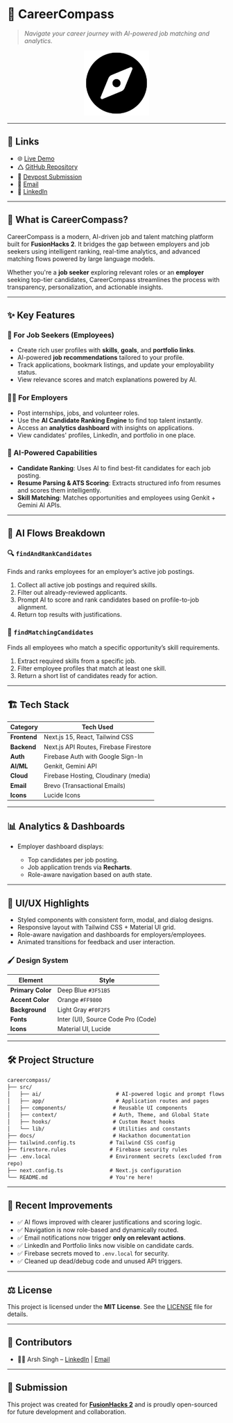 # 🧽 CareerCompass

> *Navigate your career journey with AI-powered job matching and analytics.*

<p align="center">
  <img src="docs/logo.png" alt="CareerCompass Logo" width="150" />
</p>

---

## 🔗 Links

* 🌐 [Live Demo](https://careercompassai.vercel.app/)
* 🛆 [GitHub Repository](https://github.com/arsh342/careercompass)
* 🧠 [Devpost Submission](https://devpost.com/software/careercompass-8sa5kg)
* 📧 [Email](mailto:arsth134@gmail.com)
* 💼 [LinkedIn](https://www.linkedin.com/in/arshsingh342/)

---

## 🧠 What is CareerCompass?

CareerCompass is a modern, AI-driven job and talent matching platform built for **FusionHacks 2**. It bridges the gap between employers and job seekers using intelligent ranking, real-time analytics, and advanced matching flows powered by large language models.

Whether you're a **job seeker** exploring relevant roles or an **employer** seeking top-tier candidates, CareerCompass streamlines the process with transparency, personalization, and actionable insights.

---

## ✨ Key Features

### 🚀 For Job Seekers (Employees)

* Create rich user profiles with **skills**, **goals**, and **portfolio links**.
* AI-powered **job recommendations** tailored to your profile.
* Track applications, bookmark listings, and update your employability status.
* View relevance scores and match explanations powered by AI.

### 🧑‍💼 For Employers

* Post internships, jobs, and volunteer roles.
* Use the **AI Candidate Ranking Engine** to find top talent instantly.
* Access an **analytics dashboard** with insights on applications.
* View candidates' profiles, LinkedIn, and portfolio in one place.

### 🧠 AI-Powered Capabilities

* **Candidate Ranking**: Uses AI to find best-fit candidates for each job posting.
* **Resume Parsing & ATS Scoring**: Extracts structured info from resumes and scores them intelligently.
* **Skill Matching**: Matches opportunities and employees using Genkit + Gemini AI APIs.

---

## 🔄 AI Flows Breakdown

### 🔍 `findAndRankCandidates`

Finds and ranks employees for an employer’s active job postings.

1. Collect all active job postings and required skills.
2. Filter out already-reviewed applicants.
3. Prompt AI to score and rank candidates based on profile-to-job alignment.
4. Return top results with justifications.

### 🎯 `findMatchingCandidates`

Finds all employees who match a specific opportunity’s skill requirements.

1. Extract required skills from a specific job.
2. Filter employee profiles that match at least one skill.
3. Return a short list of candidates ready for action.

---

## 🏗️ Tech Stack

| Category     | Tech Used                              |
| ------------ | -------------------------------------- |
| **Frontend** | Next.js 15, React, Tailwind CSS        |
| **Backend**  | Next.js API Routes, Firebase Firestore |
| **Auth**     | Firebase Auth with Google Sign-In      |
| **AI/ML**    | Genkit, Gemini API                     |
| **Cloud**    | Firebase Hosting, Cloudinary (media)   |
| **Email**    | Brevo (Transactional Emails)           |
| **Icons**    | Lucide Icons                           |

---

## 📊 Analytics & Dashboards

* Employer dashboard displays:

  * Top candidates per job posting.
  * Job application trends via **Recharts**.
  * Role-aware navigation based on auth state.

---

## 🎨 UI/UX Highlights

* Styled components with consistent form, modal, and dialog designs.
* Responsive layout with Tailwind CSS + Material UI grid.
* Role-aware navigation and dashboards for employers/employees.
* Animated transitions for feedback and user interaction.

### 🖌️ Design System

| Element           | Style                              |
| ----------------- | ---------------------------------- |
| **Primary Color** | Deep Blue `#3F51B5`                |
| **Accent Color**  | Orange `#FF9800`                   |
| **Background**    | Light Gray `#F0F2F5`               |
| **Fonts**         | Inter (UI), Source Code Pro (Code) |
| **Icons**         | Material UI, Lucide                |

---

## 🛠️ Project Structure

```
careercompass/
├── src/
│   ├── ai/                        # AI-powered logic and prompt flows
│   ├── app/                       # Application routes and pages
│   ├── components/               # Reusable UI components
│   ├── context/                  # Auth, Theme, and Global State
│   ├── hooks/                    # Custom React hooks
│   └── lib/                      # Utilities and constants
├── docs/                         # Hackathon documentation
├── tailwind.config.ts           # Tailwind CSS config
├── firestore.rules              # Firebase security rules
├── .env.local                   # Environment secrets (excluded from repo)
├── next.config.ts               # Next.js configuration
└── README.md                    # You're here!
```

---

## 🧪 Recent Improvements

* ✅ AI flows improved with clearer justifications and scoring logic.
* ✅ Navigation is now role-based and dynamically routed.
* ✅ Email notifications now trigger **only on relevant actions**.
* ✅ LinkedIn and Portfolio links now visible on candidate cards.
* ✅ Firebase secrets moved to `.env.local` for security.
* ✅ Cleaned up dead/debug code and unused API triggers.

---

## ⚖️ License

This project is licensed under the **MIT License**.
See the [LICENSE](./LICENSE) file for details.

---

## 🤝 Contributors

* 👨‍💻 Arsh Singh – [LinkedIn](https://www.linkedin.com/in/arshsingh342/) | [Email](mailto:arsth134@gmail.com)

---

## 📣 Submission

This project was created for **[FusionHacks 2](https://fusionhacks-2.devpost.com/?ref_feature=challenge&ref_medium=discover&_gl=1*wkk4ge*_gcl_au*MTIyMjA5NTg5MC4xNzUzMTc4MDIy*_ga*MTMzMDYxMjk3NS4xNzUzMTc4MDIy*_ga_0YHJK3Y10M*czE3NTM4NzI4NjIkbzE5JGcxJHQxNzUzODcyOTMzJGo0OSRsMCRoMA..)** and is proudly open-sourced for future development and collaboration.
